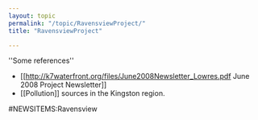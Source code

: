 ```yaml
---
layout: topic
permalink: "/topic/RavensviewProject/"
title: "RavensviewProject"

---
```


''Some references''
* [[http://k7waterfront.org/files/June2008Newsletter_Lowres.pdf June 2008 Project Newsletter]]
* [[Pollution]] sources in the Kingston region.

#NEWSITEMS:Ravensview

